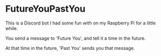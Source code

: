 # FutureYouPastYou
 
This is a Discord bot I had some fun with on my Raspberry Pi for a little while.

You send a message to 'Future You', and tell it a time in the future.

At that time in the future, 'Past You' sends you that message.
